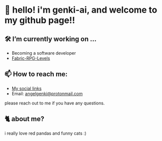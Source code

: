 # 🥳 hello! i'm genki-ai, and welcome to my github page!!

## 🛠️ I’m currently working on ...
- Becoming a software developer
- [Fabric-RPG-Levels](https://github.com/genki-ai/fabric-RPG-levels)

## 📫 How to reach me:
- [My social links](https://genki.cafe/socials/)
- Email: [angelgenki@protonmail.com](mailto:angelgenki@protonmail.com)

please reach out to me if you have any questions.

## 🐈 about me?
i really love red pandas and funny cats :)
